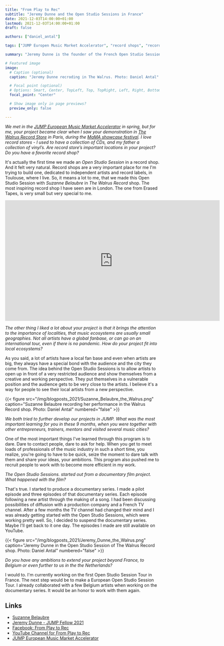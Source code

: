 ```yaml
---
title: "From Play to Rec"
subtitle: "Jeremy Dunne and the Open Studio Sessions in France"
date: 2021-12-03T14:00:00+01:00
lastmod: 2021-12-03T14:00:00+01:00
draft: false

authors: ["daniel_antal"]

tags: ["JUMP Europen Music Market Accelerator", "record shops", "recording", "independent labels"]

summary: "Jeremy Dunne is the founder of the French Open Studio Sessions, which allows artists to open up in front of a very restricted audience and show themselves from a creative and working perspective---during they are producing a recorded performance."

# Featured image
image:
  # Caption (optional)
  caption: "Jeremy Dunne recroding in The Walrus. Photo: Daniel Antal"

  # Focal point (optional)
  # Options: Smart, Center, TopLeft, Top, TopRight, Left, Right, BottomLeft, Bottom, BottomRight
  focal_point: "Center"

  # Show image only in page previews?
  preview_only: false

---
```


*We met in the [JUMP European Music Market Accelerator](https://www.jumpmusic.eu/) in spring, but for me, your project became clear when I saw your demonstration in [The Walrus Record Store](https://the-walrus.fr/record-store-paris-walrus/) in Paris, during the [MaMA showcase festival](https://www.mamafestival.com/en/). I love record stores - I used to have a collection of CDs, and my father a collection of vinyl’s. Are record store’s important locations in your project? Do you have a favorite record shop?*

It's actually the first time we made an *Open Studio Session* in a record shop. And it felt very natural. Record shops are a very important place for me I'm trying to build one, dedicated to independent artists and record labels, in Toulouse, where I live. So, it means a lot to me, that we made this Open Studio Session with *Suzanne Belaubre* in *The Walrus Record* shop. The most inspiring record shop I have seen are in London. The one from Erased Tapes, is very small but very special to me. 

<iframe width="700" height="394" src="https://www.youtube.com/embed/AVLMiUscHDc" title="YouTube video player" frameborder="0" allow="accelerometer; autoplay; clipboard-write; encrypted-media; gyroscope; picture-in-picture" allowfullscreen></iframe>

*The other thing I liked a lot about your project is that it brings the attention to the importance of localities, that music ecosystems are usually small geographies. Not all artists have a global fanbase, or can go on an international tour, even if there is no pandemic. How do your project fit into local ecosystems?*

As you said, a lot of artists have a local fan base and even when artists are big, they always have a special bond with the audience and the city they come from. The idea behind the Open Studio Sessions is to allow artists to open up in front of a very restricted audience and show themselves from a creative and working perspective. They put themselves in a vulnerable position and the audience gets to be very close to the artists. I believe it's a way for people to see their local artists from a new perspective. 

<td style="text-align: center;">{{< figure src="/img/blogposts_2021/Suzanne_Belaubre_the_Walrus.png" caption="Suzanne Belaubre recording her performance in the Walrus Record shop. Photo: Daniel Antal" numbered="false" >}}</td>

*We both tried to further develop our projects in JUMP. What was the most important learning for you in these 9 months, when you were together with other entrepreneurs, trainers, mentors and visited several music cities?*

One of the most important things I've learned through this program is to dare. Dare to contact people, dare to ask for help. When you get to meet loads of professionals of the music industry in such a short time, you realize, you're going to have to be quick, seize the moment to dare talk with them and share your ideas, your ambitions. This program also pushed me to recruit people to work with to become more efficient in my work.

*The Open Studio Sessions. started out from a documentary film project. What happened with the film?*

That's true. I started to produce a documentary series. I made a pilot episode and three episodes of that documentary series. Each episode following a new artist through the making of a song. I had been discussing possibilities of diffusion with a production company and a French TV channel. After a few months the TV channel had changed their mind and I was already getting started with the Open Studio Sessions, which were working pretty well. So, I decided to suspend the documentary series. Maybe I'll get back to it one day. The episodes I made are still available on YouTube. 


<td style="text-align: center;">{{< figure src="/img/blogposts_2021/Jeremy_Dunne_the_Walrus.png" caption="Jeremy Dunne in the Open Studio Session of The Walrus Record shop. Photo: Daniel Antal" numbered="false" >}}</td>

*Do you have any ambitions to extend your project beyond France, to Belgium or even further to us in the the Netherlands?*

I would to. I'm currently working on the first Open Studio Session Tour in France. The next step would be to make a European Open Studio Session Tour. I already collaborated with a few Belgium artists when working on the documentary series. It would be an honor to work with them again. 


## Links

- [Suzanne Belaubre](https://www.suzannebelaubre.com/)
- [Jeremy Dunne - JUMP Fellow 2021](https://www.jumpmusic.eu/fellow2021/from-play-to-rec/)
- [Facebook: From Play to Rec](https://www.facebook.com/fromplaytorec/)
- [YouTube Channel for From Play to Rec](https://www.youtube.com/channel/UCXfVktlh39wCfXmD6qwfZIQ)
- [JUMP European Music Market Accelerator](https://www.jumpmusic.eu/)


